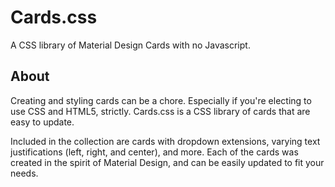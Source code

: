 # Cards.css
A CSS library of Material Design Cards with no Javascript.

## About

Creating and styling cards can be a chore. Especially if you're electing to use CSS and HTML5, strictly. Cards.css is a CSS library of cards that are easy to update.

Included in the collection are cards with dropdown extensions, varying text justifications (left, right, and center), and more. Each of the cards was created in the spirit of Material Design, and can be easily updated to fit your needs.


